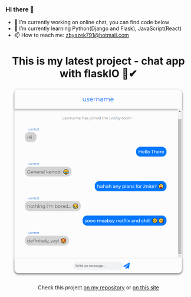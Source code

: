 ### Hi there 👋

<!--
**zbigniewstefaniuk/zbigniewstefaniuk** is a ✨ _special_ ✨ repository because its `README.md` (this file) appears on your GitHub profile.

Here are some ideas to get you started:

- 🔭 I’m currently working on ...
- 🌱 I’m currently learning ...
- 👯 I’m looking to collaborate on ...
- 🤔 I’m looking for help with ...
- 💬 Ask me about ...
- 📫 How to reach me: ...
- 😄 Pronouns: ...
- ⚡ Fun fact: ...
-->
- 🔭 I’m currently working on online chat, you can find code below 
- 🌱 I’m currently learning Python(Django and Flask), JavaScript(React)
- 📫 How to reach me: zbyszek791@hotmail.com
<h1 align="center">
   This is my latest project - chat app with flaskIO 💬✔
</h1>
  
<p align="center">
  <img width="470" height="518" src="https://github.com/zbigniewstefaniuk/zbigniewstefaniuk/blob/master/chat-screnn.png">
</p>

<p align="center">
Check this project <a href="https://github.com/zbigniewstefaniuk/web_app">on my repository</a> or <a href="http://zstefaniuk.pl/">on this site</a>
</p>
